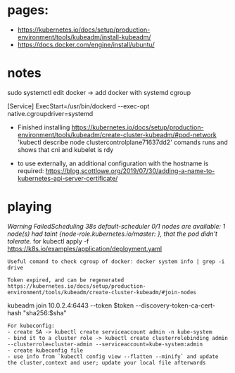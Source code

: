 # pages:
- https://kubernetes.io/docs/setup/production-environment/tools/kubeadm/install-kubeadm/
- https://docs.docker.com/engine/install/ubuntu/

# notes

sudo systemctl edit docker -> add docker with systemd cgroup

[Service]
ExecStart=/usr/bin/dockerd --exec-opt native.cgroupdriver=systemd

- Finished installing https://kubernetes.io/docs/setup/production-environment/tools/kubeadm/create-cluster-kubeadm/#pod-network 'kubectl describe node clustercontrolplane71637dd2' comands runs and shows that cni and kubelet is rdy 

- to use externally, an additional configuration with the hostname is required: https://blog.scottlowe.org/2019/07/30/adding-a-name-to-kubernetes-api-server-certificate/
  
# playing

  *Warning  FailedScheduling  38s   default-scheduler  0/1 nodes are available: 1 node(s) had taint {node-role.kubernetes.io/master: }, that the pod didn't tolerate.* for  kubectl apply -f https://k8s.io/examples/application/deployment.yaml

	Useful comand to check cgroup of docker: docker system info | grep -i drive

	Token expired, and can be regenerated https://kubernetes.io/docs/setup/production-environment/tools/kubeadm/create-cluster-kubeadm/#join-nodes

kubeadm join 10.0.2.4:6443 --token $token --discovery-token-ca-cert-hash "sha256:$sha" 

	For kubeconfig:
	- create SA -> kubectl create serviceaccount admin -n kube-system
	- bind it to a cluster role -> kubectl create clusterrolebinding admin --clusterrole=cluster-admin --serviceaccount=kube-system:admin
	- create kubeconfig file
  	- use info from `kubectl config view --flatten --minify` and update the cluster,context and user; update your local file afterwards 